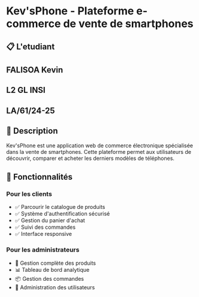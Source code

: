 # Kev'sPhone - Plateforme e-commerce de vente de smartphones

## 📋 L'etudiant
## FALISOA Kevin
## L2 GL INSI
## LA/61/24-25

## 📝 Description
Kev'sPhone est une application web de commerce électronique spécialisée dans la vente de smartphones. Cette plateforme permet aux utilisateurs de découvrir, comparer et acheter les derniers modèles de téléphones.

## 🚀 Fonctionnalités

### Pour les clients
- ✅ Parcourir le catalogue de produits
- ✅ Système d'authentification sécurisé
- ✅ Gestion du panier d'achat
- ✅ Suivi des commandes
- ✅ Interface responsive

### Pour les administrateurs
- 🔧 Gestion complète des produits
- 📊 Tableau de bord analytique
- 📦 Gestion des commandes
- 👥 Administration des utilisateurs

